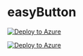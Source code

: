 # easyButton

[![Deploy to Azure](https://aka.ms/deploytoazurebutton)](https://portal.azure.com/#create/Microsoft.Template/uri/https%3A%2F%2Fraw.githubusercontent.com%2Fjameshoff-msft%2FeasyButton%2Fmain%2Fsrc%2Fbackend%2Ftemplates%2Fbackend.json)

[![Deploy to Azure](https://aka.ms/deploytoazurebutton)](https://portal.azure.com/#create/Microsoft.Template/uri/https%3A%2F%2Fraw.githubusercontent.com%2Fjameshoff-msft%2FeasyButton%2Fmain%2Fsrc%2Fbackend%2Ftemplates%2Ffrontend.json)
